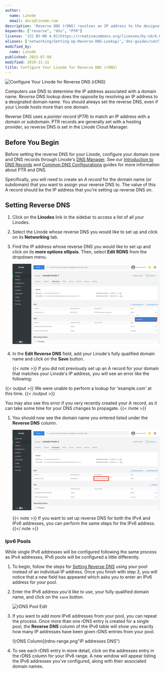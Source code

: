 ```yaml
---
author:
  name: Linode
  email: docs@linode.com
description: 'Reverse DNS (rDNS) resolves an IP address to the designated domain name. This guide will teach you how to set it up.'
keywords: ["reverse", "dns", "PTR"]
license: '[CC BY-ND 4.0](https://creativecommons.org/licenses/by-nd/4.0)'
aliases: ['networking/Setting-Up-Reverse-DNS-Lookup/','dns-guides/configuring-dns-with-the-linode-manager/','networking/configure-your-linode-for-reverse-dns/','networking/dns/setting-reverse-dns/','dns-manager/']
modified_by:
  name: Linode
published: 2015-07-09
modified: 2019-11-21
title: Configure Your Linode for Reverse DNS (rDNS)
---
```


![Configure Your Linode for Reverse DNS (rDNS)](configure-your-linode-reverse-dns.jpg)

Computers use DNS to determine the IP address associated with a domain name. *Reverse* DNS lookup does the opposite by resolving an IP address to a designated domain name. You should always set the reverse DNS, even if your Linode hosts more than one domain.

Reverse DNS uses a *pointer record* (*PTR*) to match an IP address with a domain or subdomain. PTR records are generally set with a hosting provider, so reverse DNS is set in the Linode Cloud Manager.

## Before You Begin

Before setting the reverse DNS for your Linode, configure your domain zone and DNS records through Linode's [DNS Manager](/docs/platform/manager/dns-manager-new-manager/). See our [Introduction to DNS Records](/docs/networking/dns/dns-records-an-introduction/) and [Common DNS Configurations](/docs/networking/dns/common-dns-configurations/) guides for more information about PTR and DNS.

Specifically, you will need to create an *A record* for the domain name (or subdomain) that you want to assign your reverse DNS to. The value of this A record should be the IP address that you're setting up reverse DNS on.

## Setting Reverse DNS

1. Click on the **Linodes** link in the sidebar to access a list of all your Linodes.

1. Select the Linode whose reverse DNS you would like to set up and click on its **Networking** tab.

1. Find the IP address whose reverse DNS you would like to set up and click on its **more options ellipsis**. Then, select **Edit RDNS** from the dropdown menu.

    ![Selecting reverse DNS](rdns-edit-select.png "Selecting reverse DNS")

1. In the **Edit Reverse DNS** field, add your Linode's fully qualified domain name and click on the **Save** button.

    {{< note >}}
If you did not previously set up an A record for your domain that matches your Linode's IP address, you will see an error like the following:

{{< output >}}
We were unable to perform a lookup for 'example.com' at this time.
{{< /output >}}

You may also see this error if you very recently created your A record, as it can take some time for your DNS changes to propagate.
{{< /note >}}

1. You should now see the domain name you entered listed under the **Reverse DNS** column.

    ![Selecting reverse DNS](rdns-set-success.png "Selecting reverse DNS")

    {{< note >}}
If you want to set up reverse DNS for both the IPv4 and IPv6 addresses, you can perform the same steps for the IPv6 address.
{{</ note >}}

### Ipv6 Pools

While single IPv6 addresses will be configured following the same process as IPv4 addresses, IPv6 pools will be configured a little differently.

1. To begin, follow the steps for [Setting Reverse DNS](#setting-reverse-dns) using your pool instead of an individual IP address. Once you finish with step 3, you will notice that a new field has appeared which asks you to enter an IPv6 address for your pool.

2. Enter the IPv6 address you'd like to use, your fully qualified domain name, and click on the `save` button.

    ![rDNS Pool Edit](rdns-pool-edit.png"rDNS")

3. If you want to add more IPv6 addresses from your pool, you can repeat the process. Once more than one rDNS entry is created for a single pool, the **Reverse DNS** column of the IPv6 table will show you exactly how many IP addresses have been given rDNS entries from your pool.

    ![rDNS Column](rdns-range.png"IP addresses DNS")

4. To see each rDNS entry in more detail, click on the addresses entry in the rDNS column for your IPv6 range. A new window will appear listing the IPv6 addresses you've configured, along with their associated domain names.